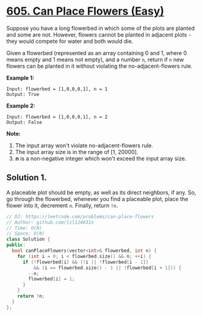 # [605. Can Place Flowers (Easy)](https://leetcode.com/problems/can-place-flowers)

Suppose you have a long flowerbed in which some of the plots are planted and some are not. However, flowers cannot be planted in adjacent plots - they would compete for water and both would die.

Given a flowerbed (represented as an array containing 0 and 1, where 0 means empty and 1 means not empty), and a number `n`, return if `n` new flowers can be planted in it without violating the no-adjacent-flowers rule.

**Example 1:**
```
Input: flowerbed = [1,0,0,0,1], n = 1
Output: True
```
**Example 2:**
```
Input: flowerbed = [1,0,0,0,1], n = 2
Output: False
```
**Note:**
1. The input array won't violate no-adjacent-flowers rule.
2. The input array size is in the range of [1, 20000].
3. **n** is a non-negative integer which won't exceed the input array size.

## Solution 1.

A placeable plot should be empty, as well as its direct neighbors, if any. So, go through the flowerbed, whenever you find a placeable plot, place the flower into it, decrement `n`. Finally, return `!n`.

```cpp
// OJ: https://leetcode.com/problems/can-place-flowers
// Author: github.com/lzl124631x
// Time: O(N)
// Space: O(N)
class Solution {
public:
  bool canPlaceFlowers(vector<int>& flowerbed, int n) {
    for (int i = 0; i < flowerbed.size() && n; ++i) {
      if (!flowerbed[i] && (!i || !flowerbed[i - 1])
          && (i == flowerbed.size() - 1 || !flowerbed[i + 1])) {
        --n;
        flowerbed[i] = 1;
      }
    }
    return !n;
  }
};
```
